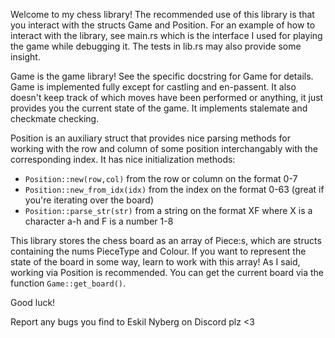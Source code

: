 Welcome to my chess library!
The recommended use of this library is that you interact with the structs Game and Position. For an example of how to interact with the library, see main.rs which is the interface I used for playing the game while debugging it. The tests in lib.rs may also provide some insight.


Game is the game library! See the specific docstring for Game for details. 
Game is implemented fully except for castling and en-passent. It also doesn't keep track of which moves have been performed or anything,
it just provides you the current state of the game. It implements stalemate and checkmate checking.


Position is an auxiliary struct that provides nice parsing methods for working with the row and column of some position interchangably with the corresponding index.
It has nice initialization methods:
- `Position::new(row,col)` from the row or column on the format 0-7
- `Position::new_from_idx(idx)` from the index on the format 0-63 (great if you're iterating over the board)
- `Position::parse_str(str)` from a string on the format XF where X is a character a-h and F is a number 1-8

This library stores the chess board as an array of Piece:s, which are structs containing the nums PieceType and Colour. 
If you want to represent the state of the board in some way, learn to work with this array! As I said, working via Position is recommended.
You can get the current board via the function `Game::get_board()`.


Good luck!

Report any bugs you find to Eskil Nyberg on Discord plz <3
